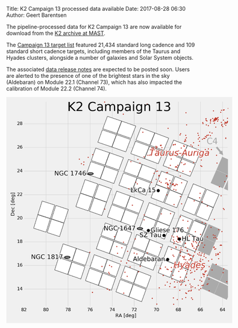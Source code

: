 Title: K2 Campaign 13 processed data available
Date: 2017-08-28 06:30
Author: Geert Barentsen

The pipeline-processed data for K2 Campaign 13
are now available for download
from the [K2 archive at MAST](http://archive.stsci.edu/k2). 

The [Campaign 13 target list](k2-approved-programs.html#campaign-13) featured
21,434 standard long cadence and 109 standard short cadence targets,
including members of the Taurus and Hyades clusters,
alongside a number of galaxies and Solar System objects.

The associated [data release notes](k2-data-release-notes.html)
are expected to be posted soon. 
Users are alerted to the presence of one of the brightest stars in the sky\
(Aldebaran) on Module 22.1 (Channel 73),
which has also impacted the calibration of Module 22.2 (Channel 74).

<a href="images/k2/k2-c13-field.png"><img class="img-responsive" style="max-width:600px;" src="images/k2/k2-c13-field.png"></a>
